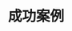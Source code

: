 ---
title: "成功案例"
description: "this is meta description"
draft: false
bg_image: "images/featue-bg.jpg"
---